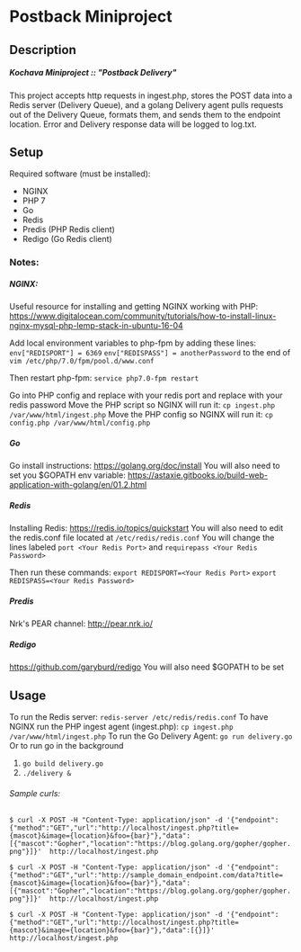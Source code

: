 # Postback Miniproject

## Description
##### Kochava Miniproject :: "Postback Delivery"
This project accepts http requests in ingest.php, stores the POST data into a Redis server (Delivery Queue), and a golang Delivery agent pulls requests out of the Delivery Queue, formats them, and sends them to the endpoint location. Error and Delivery response data will be logged to log.txt.
## Setup
Required software (must be installed):
- NGINX
- PHP 7
- Go
- Redis
- Predis (PHP Redis client)
- Redigo (Go Redis client)

### Notes:
##### NGINX:
Useful resource for installing and getting NGINX working with PHP:
https://www.digitalocean.com/community/tutorials/how-to-install-linux-nginx-mysql-php-lemp-stack-in-ubuntu-16-04

Add local environment variables to php-fpm by adding these lines:
`env["REDISPORT"] = 6369`
`env["REDISPASS"] = anotherPassword`
to the end of `vim /etc/php/7.0/fpm/pool.d/www.conf`

Then restart php-fpm: `service php7.0-fpm restart`

Go into PHP config and replace <Your Redis Port> with your redis port
and replace <Your Redis Passowrd> with your redis password
Move the PHP script so NGINX will run it:  `cp ingest.php /var/www/html/ingest.php`
Move the PHP config so NGINX will run it:  `cp config.php /var/www/html/config.php`


##### Go
Go install instructions:
https://golang.org/doc/install
You will also need to set you $GOPATH env variable:
https://astaxie.gitbooks.io/build-web-application-with-golang/en/01.2.html

##### Redis
Installing Redis:
https://redis.io/topics/quickstart
You will also need to edit the redis.conf file located at `/etc/redis/redis.conf`
You will change the lines labeled
`port <Your Redis Port>`
and
`requirepass <Your Redis Password>`

Then run these commands:
`export REDISPORT=<Your Redis Port>`
`export REDISPASS=<Your Redis Password>`

##### Predis
Nrk's PEAR channel:
http://pear.nrk.io/

##### Redigo
https://github.com/garyburd/redigo
You will also need $GOPATH to be set


## Usage
To run the Redis server: `redis-server /etc/redis/redis.conf`
To have NGINX run the PHP ingest agent (ingest.php): `cp ingest.php /var/www/html/ingest.php`
To run the Go Delivery Agent: `go run delivery.go`
Or to run go in the background
1) `go build delivery.go`
2) `./delivery &`

###### Sample curls:
`$ curl -X POST -H "Content-Type: application/json" -d '{"endpoint":{"method":"GET","url":"http://localhost/ingest.php?title={mascot}&image={location}&foo={bar}"},"data":[{"mascot":"Gopher","location":"https://blog.golang.org/gopher/gopher.png"}]}'  http://localhost/ingest.php`

`$ curl -X POST -H "Content-Type: application/json" -d '{"endpoint":{"method":"GET","url":"http://sample_domain_endpoint.com/data?title={mascot}&image={location}&foo={bar}"},"data":[{"mascot":"Gopher","location":"https://blog.golang.org/gopher/gopher.png"}]}'  http://localhost/ingest.php`

`$ curl -X POST -H "Content-Type: application/json" -d '{"endpoint":{"method":"GET","url":"http://localhost/ingest.php?title={mascot}&image={location}&foo={bar}"},"data":[{}]}'  http://localhost/ingest.php`
